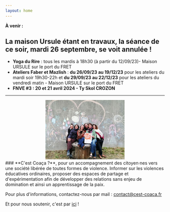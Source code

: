 ```yaml
---
layout: home
---
```


**À venir :**
## La maison Ursule étant en travaux, la séance de ce soir, mardi 26 septembre, se voit annulée !
- **Yoga du Rire** : tous les mardis à 18h30 (à partir du 12/09/23)- Maison URSULE sur le port du FRET
- **Ateliers Faber et Mazlish** : **du 26/09/23 au 19/12/23** pour les ateliers du mardi soir 19h30-22h et **du 29/09/23 au 22/12/23** pour les ateliers du vendredi matin  -  Maison URSULE sur le port du FRET 
- **FNVE #3 : 20 et 21 avril 2024 - Ty Skol CROZON**

*******
<center><img class="fit-picture" src="./assets/img/page-accueil-site.jpg"
     alt="Photo de l'équipe"></center>
### **C'est Coaça ?**, pour un accompagnement des citoyen·nes vers une société libérée de toutes formes de violence. Informer sur les violences éducatives ordinaires, proposer des espaces de partage et d'expérimentation afin de développer des relations sans enjeu de domination et ainsi un apprentissage de la paix.

Pour plus d'informations, contactez-nous par mail : <a href="mailto:contact@cest-coaca.fr">contact@cest-coaca.fr</a>

Et pour nous soutenir, c'est par [ici](https://www.helloasso.com/associations/c-est-coaca-c-est-de-la-culture-d-ocytocine-pour-accorder-le-coeur-et-les-actes/adhesions/adhesion-2023-2024/widget-bouton) !


<!--
<center><img class="fit-picture" src="./assets/img/affiche-yoga-du-rire.jpg"
     alt="Affiche Yoga du Rire"></center>
-->